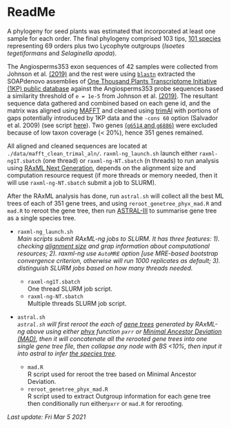 # ReadMe

A phylogeny for seed plants was estimated that incorporated at least one sample for each order. The final phylogeny comprised 103 tips, [101 species](./data/BackBone_sampling101.csv) representing 69 orders plus two Lycophyte outgroups (_Isoetes tegetiformans_ and _Selaginella apoda_).  

The Angiosperms353 exon sequences of 42 samples were collected from Johnson et al. [(2019)](https://academic.oup.com/sysbio/article/68/4/594/5237557) and the rest were using [`blastn`](./scripts/blastn_353ref.sh) extracted the SOAPdenovo assemblies of [One Thousand Plants Transcriptome Initiative (1KP) public database](http://www.onekp.com/public_data.html) against the Angiosperms353 probe sequences based a similarity threshold of `e = 1e-5` from Johnson et al. [(2019)](https://academic.oup.com/sysbio/article/68/4/594/5237557). The resultant sequence data gathered and combined based on each gene id, and the matrix was aligned using [MAFFT](https://mafft.cbrc.jp/alignment/software/) and cleaned using [trimAl](https://vicfero.github.io/trimal/) with portions of gaps potentially introduced by 1KP data and the `-cons 60` option (Salvador et al. 2009) (see script [here](./scripts/mafft_clean_trimal.sbatch)). Two genes [(`g6514` and `g6886`)](./data/gene_undersampled) were excluded because of low taxon coverage (< 20%), hence 351 genes remained.  

  All aligned and cleaned sequences are located at `./data/mafft_clean_trimal_aln/`. `raxml-ng_launch.sh` launch either `raxml-ng1T.sbatch` (one thread) or `raxml-ng-NT.sbatch` (n threads) to run analysis using [RAxML Next Generation](https://github.com/amkozlov/raxml-ng), depends on the alignment size and computation resource request (if more threads or memory needed, then it will use `raxml-ng-NT.sbatch` submit a job to SLURM).  

  After the RAxML analysis has done, run `astral.sh` will collect all the best ML trees of each of 351 gene trees, and using `reroot_genetree_phyx_mad.R` and `mad.R` to reroot the gene tree, then run [ASTRAL-III](https://github.com/smirarab/ASTRAL) to summarise gene tree as a single species tree.  
  

+ `raxml-ng_launch.sh`  
	_Main scripts submit RAxML-ng jobs to SLURM. It has three features: 1). checking [alignment size](./data/mafft_clean_trimal_aln/) and grap information about computational resources; 2). raxml-ng use `AutoMRE` option [use MRE-based bootstrap convergence criterion, otherwise will run 1000 replicates as default; 3). distinguish SLURM jobs based on how many threads needed._  
	- `raxml-ng1T.sbatch`  
		One thread SLURM job script.  
	- `raxml-ng-NT.sbatch`  
		Multiple threads SLURM job script.  
		
+ `astral.sh`  
	_`astral.sh` will first reroot the each of [gene trees](./data/gene\_tree/) generated by RAxML-ng above using either [phyx](https://github.com/FePhyFoFum/phyx) function `pxrr` or [Minimal Ancestor Deviation (MAD)](https://www.nature.com/articles/s41559-017-0193), then it will concatenate all the rerooted gene trees into one single gene tree file, then collapse any node with BS <10%, then input it into astral to infer [the species tree](./data/species\_tree/Backbone\_species\_tree.tre)._  
	- `mad.R`  
		R script used for reroot the tree based on Minimal Ancestor Deviation.  
	- `reroot_genetree_phyx_mad.R`  
		R script used to extract Outgroup information for each gene tree then conditionally run either`pxrr` or `mad.R` for rerooting.  
	
_Last update: Fri Mar 5 2021_  
